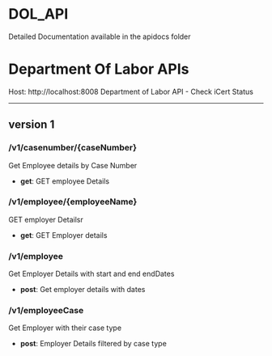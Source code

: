 # DOL_API
Detailed Documentation available in the apidocs folder

# Department Of Labor APIs
Host: http://localhost:8008
Department of Labor API - Check iCert Status

---

## version 1

### /v1/casenumber/{caseNumber}
Get Employee details by Case Number

* **get**: GET employee Details

### /v1/employee/{employeeName}
GET employer Detailsr

* **get**: GET Employer details

### /v1/employee
Get Employer Details with start and end endDates

* **post**: Get employer details with dates

### /v1/employeeCase
Get Employer with their case type

* **post**: Employer Details filtered by case type


